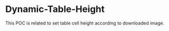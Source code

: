 # Dynamic-Table-Height

This POC is related to set table cell height according to downloaded image.
